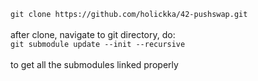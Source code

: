 
`git clone https://github.com/holickka/42-pushswap.git`
</br></br>
 after clone, navigate to git directory, do:
 </br>
`git submodule update --init --recursive`
</br></br>
 to get all the submodules linked properly
